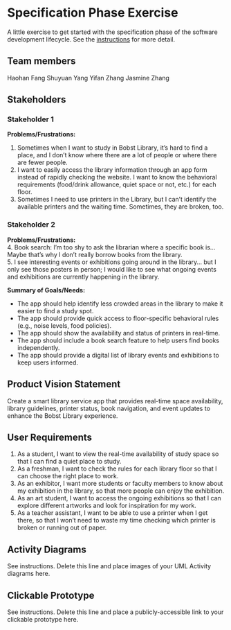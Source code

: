 # Specification Phase Exercise

A little exercise to get started with the specification phase of the software development lifecycle. See the [instructions](instructions.md) for more detail.

## Team members

Haohan Fang
Shuyuan Yang
Yifan Zhang
Jasmine Zhang

## Stakeholders

### Stakeholder 1  
**Problems/Frustrations:**  
1. Sometimes when I want to study in Bobst Library, it’s hard to find a place, and I don’t know where there are a lot of people or where there are fewer people.  
2. I want to easily access the library information through an app form instead of rapidly checking the website. I want to know the behavioral requirements (food/drink allowance, quiet space or not, etc.) for each floor.  
3. Sometimes I need to use printers in the Library, but I can’t identify the available printers and the waiting time. Sometimes, they are broken, too.   

### Stakeholder 2  
**Problems/Frustrations:**  
4. Book search: I’m too shy to ask the librarian where a specific book is… Maybe that’s why I don’t really borrow books from the library.  
5. I see interesting events or exhibitions going around in the library… but I only see those posters in person; I would like to see what ongoing events and exhibitions are currently happening in the library.  

**Summary of Goals/Needs:**  
- The app should help identify less crowded areas in the library to make it easier to find a study spot.  
- The app should provide quick access to floor-specific behavioral rules (e.g., noise levels, food policies).  
- The app should show the availability and status of printers in real-time. 
- The app should include a book search feature to help users find books independently.  
- The app should provide a digital list of library events and exhibitions to keep users informed.  

## Product Vision Statement

Create a smart library service app that provides real-time space availability, library guidelines, printer status, book navigation, and event updates to enhance the Bobst Library experience.

## User Requirements

1. As a student, I want to view the real-time availability of study space so that I can find a quiet place to study.
2. As a freshman, I want to check the rules for each library floor so that I can choose the right place to work.
3. As an exhibitor, I want more students or faculty members to know about my exhibition in the library, so that more people can enjoy the exhibition.
4. As an art student, I want to access the ongoing exhibitions so that I can explore different artworks and look for inspiration for my work.
5. As a teacher assistant, I want to be able to use a printer when I get there, so that I won’t need to waste my time checking which printer is broken or running out of paper.

## Activity Diagrams

See instructions. Delete this line and place images of your UML Activity diagrams here.

## Clickable Prototype

See instructions. Delete this line and place a publicly-accessible link to your clickable prototype here.
